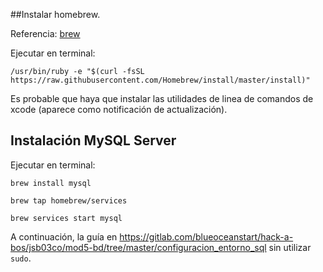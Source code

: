 ##Instalar homebrew.


Referencia: [brew](https://brew.sh/)

Ejecutar en terminal:
```
/usr/bin/ruby -e "$(curl -fsSL https://raw.githubusercontent.com/Homebrew/install/master/install)"
```

Es probable que haya que instalar las utilidades de linea de comandos de xcode (aparece como notificación de actualización).

## Instalación MySQL Server
Ejecutar en terminal:

``
brew install mysql
``

``
brew tap homebrew/services 
``

``
brew services start mysql
``

A continuación, la guía en https://gitlab.com/blueoceanstart/hack-a-bos/jsb03co/mod5-bd/tree/master/configuracion_entorno_sql sin utilizar `sudo`.


